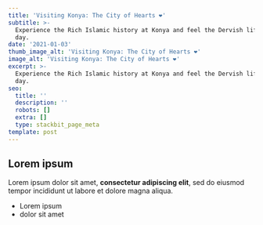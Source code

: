 ```yaml
---
title: 'Visiting Konya: The City of Hearts ❤️'
subtitle: >-
  Experience the Rich Islamic history at Konya and feel the Dervish life for 1
  day.
date: '2021-01-03'
thumb_image_alt: 'Visiting Konya: The City of Hearts ❤️'
image_alt: 'Visiting Konya: The City of Hearts ❤️'
excerpt: >-
  Experience the Rich Islamic history at Konya and feel the Dervish life for 1
  day.
seo:
  title: ''
  description: ''
  robots: []
  extra: []
  type: stackbit_page_meta
template: post
---
```

## Lorem ipsum

Lorem ipsum dolor sit amet, **consectetur adipiscing elit**, sed do eiusmod tempor incididunt ut labore et dolore magna aliqua.

- Lorem ipsum
- dolor sit amet